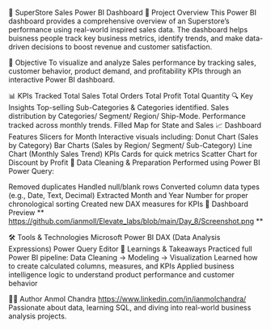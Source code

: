 🛒 SuperStore Sales Power BI Dashboard
📌 Project Overview
This Power BI dashboard provides a comprehensive overview of an Superstore’s performance using real-world inspired sales data. The dashboard helps buisness people track key business metrics, identify trends, and make data-driven decisions to boost revenue and customer satisfaction.

🎯 Objective
To visualize and analyze Sales performance by tracking sales, customer behavior, product demand, and profitability KPIs through an interactive Power BI dashboard.

📊 KPIs Tracked
Total Sales
Total Orders
Total Profit
Total Quantity
🔍 Key Insights
Top-selling Sub-Categories & Categories identified.
Sales distribution by Categories/ Segment/ Region/ Ship-Mode.
Performance tracked across monthly trends.
Filled Map for State and Sales
📈 Dashboard Features
Slicers for Month
Interactive visuals including:
Donut Chart (Sales by Category)
Bar Charts (Sales by Region/ Segment/ Sub-Category)
Line Chart (Monthly Sales Trend)
KPIs Cards for quick metrics
Scatter Chart for Discount by Profit
🧹 Data Cleaning & Preparation
Performed using Power BI Power Query:

Removed duplicates
Handled null/blank rows
Converted column data types (e.g., Date, Text, Decimal)
Extracted Month and Year Number for proper chronological sorting
Created new DAX measures for KPIs
📸 Dashboard Preview
** https://github.com/ianmoll/Elevate_labs/blob/main/Day_8/Screenshot.png ** 

🛠 Tools & Technologies
Microsoft Power BI
DAX (Data Analysis Expressions)
Power Query Editor
🧠 Learnings & Takeaways
Practiced full Power BI pipeline: Data Cleaning → Modeling → Visualization
Learned how to create calculated columns, measures, and KPIs
Applied business intelligence logic to understand product performance and customer behavior


🙋‍♂️ Author
Anmol Chandra
https://www.linkedin.com/in/ianmolchandra/
Passionate about data, learning SQL, and diving into real-world business analysis projects.
